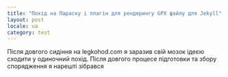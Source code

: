 ```yaml
---
title: "Похід на Параску i плагін для рендерингу GPX файлу для Jekyll"
layout: post
locale: ua
category: test
---
```


Після довгого сидіння на legkohod.com я заразив свій мозок ідеєю сходити у одиночний похід. Після довгого процесе підготовки та збору спорядження я нарешті зібрався

